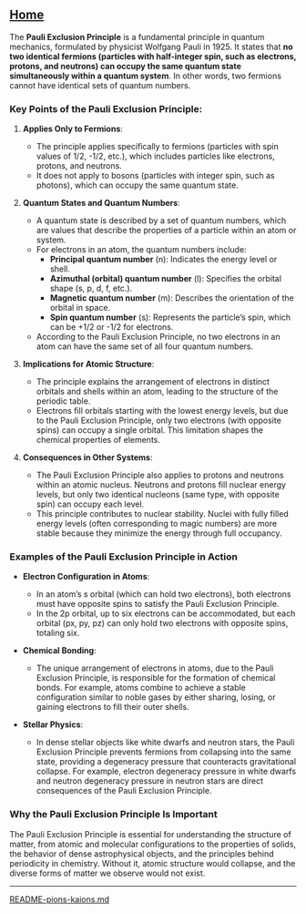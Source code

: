 [Home](https://t2m.io/VwvDcuw)
---

The **Pauli Exclusion Principle** is a fundamental principle in quantum mechanics, formulated by physicist Wolfgang Pauli in 1925. It states that **no two identical fermions (particles with half-integer spin, such as electrons, protons, and neutrons) can occupy the same quantum state simultaneously within a quantum system**. In other words, two fermions cannot have identical sets of quantum numbers.

### Key Points of the Pauli Exclusion Principle:

1. **Applies Only to Fermions**:
   - The principle applies specifically to fermions (particles with spin values of 1/2, -1/2, etc.), which includes particles like electrons, protons, and neutrons.
   - It does not apply to bosons (particles with integer spin, such as photons), which can occupy the same quantum state.

2. **Quantum States and Quantum Numbers**:
   - A quantum state is described by a set of quantum numbers, which are values that describe the properties of a particle within an atom or system.
   - For electrons in an atom, the quantum numbers include:
     - **Principal quantum number** (n): Indicates the energy level or shell.
     - **Azimuthal (orbital) quantum number** (l): Specifies the orbital shape (s, p, d, f, etc.).
     - **Magnetic quantum number** (m): Describes the orientation of the orbital in space.
     - **Spin quantum number** (s): Represents the particle’s spin, which can be +1/2 or -1/2 for electrons.
   - According to the Pauli Exclusion Principle, no two electrons in an atom can have the same set of all four quantum numbers.

3. **Implications for Atomic Structure**:
   - The principle explains the arrangement of electrons in distinct orbitals and shells within an atom, leading to the structure of the periodic table.
   - Electrons fill orbitals starting with the lowest energy levels, but due to the Pauli Exclusion Principle, only two electrons (with opposite spins) can occupy a single orbital. This limitation shapes the chemical properties of elements.

4. **Consequences in Other Systems**:
   - The Pauli Exclusion Principle also applies to protons and neutrons within an atomic nucleus. Neutrons and protons fill nuclear energy levels, but only two identical nucleons (same type, with opposite spin) can occupy each level.
   - This principle contributes to nuclear stability. Nuclei with fully filled energy levels (often corresponding to magic numbers) are more stable because they minimize the energy through full occupancy.

### Examples of the Pauli Exclusion Principle in Action

- **Electron Configuration in Atoms**:
   - In an atom’s s orbital (which can hold two electrons), both electrons must have opposite spins to satisfy the Pauli Exclusion Principle.
   - In the 2p orbital, up to six electrons can be accommodated, but each orbital (px, py, pz) can only hold two electrons with opposite spins, totaling six.

- **Chemical Bonding**:
   - The unique arrangement of electrons in atoms, due to the Pauli Exclusion Principle, is responsible for the formation of chemical bonds. For example, atoms combine to achieve a stable configuration similar to noble gases by either sharing, losing, or gaining electrons to fill their outer shells.

- **Stellar Physics**:
   - In dense stellar objects like white dwarfs and neutron stars, the Pauli Exclusion Principle prevents fermions from collapsing into the same state, providing a degeneracy pressure that counteracts gravitational collapse. For example, electron degeneracy pressure in white dwarfs and neutron degeneracy pressure in neutron stars are direct consequences of the Pauli Exclusion Principle.

### Why the Pauli Exclusion Principle Is Important

The Pauli Exclusion Principle is essential for understanding the structure of matter, from atomic and molecular configurations to the properties of solids, the behavior of dense astrophysical objects, and the principles behind periodicity in chemistry. Without it, atomic structure would collapse, and the diverse forms of matter we observe would not exist.

---

[README-pions-kaions.md](https://t2m.io/o5Vsnn4)
